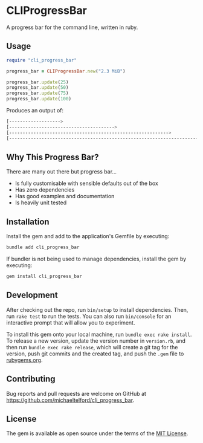 # CLIProgressBar

A progress bar for the command line, written in ruby.

## Usage

```ruby
require "cli_progress_bar"

progress_bar = CLIProgressBar.new("2.3 MiB")

progress_bar.update(25)
progress_bar.update(50)
progress_bar.update(75)
progress_bar.update(100)
```

Produces an output of:

```sh
[------------------->                                                            ]  25% of 2.3 MiB
[--------------------------------------->                                        ]  50% of 2.3 MiB
[----------------------------------------------------------->                    ]  75% of 2.3 MiB
[------------------------------------------------------------------------------->]  100% of 2.3 MiB
```

## Why This Progress Bar?

There are many out there but progress bar...

- Is fully customisable with sensible defaults out of the box
- Has zero dependencies
- Has good examples and documentation
- Is heavily unit tested

## Installation

Install the gem and add to the application's Gemfile by executing:

```bash
bundle add cli_progress_bar
```

If bundler is not being used to manage dependencies, install the gem by executing:

```bash
gem install cli_progress_bar
```

## Development

After checking out the repo, run `bin/setup` to install dependencies. Then, run `rake test` to run the tests. You can also run `bin/console` for an interactive prompt that will allow you to experiment.

To install this gem onto your local machine, run `bundle exec rake install`. To release a new version, update the version number in `version.rb`, and then run `bundle exec rake release`, which will create a git tag for the version, push git commits and the created tag, and push the `.gem` file to [rubygems.org](https://rubygems.org).

## Contributing

Bug reports and pull requests are welcome on GitHub at https://github.com/michaeltelford/cli_progress_bar.

## License

The gem is available as open source under the terms of the [MIT License](https://opensource.org/licenses/MIT).
